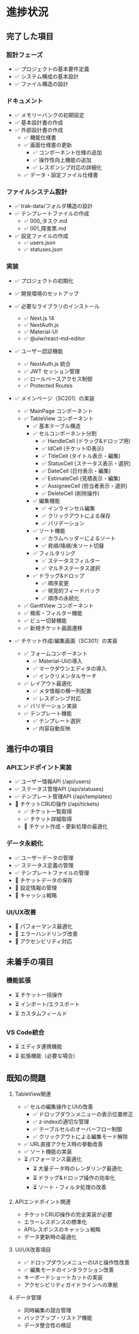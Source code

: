 # 進捗状況

## 完了した項目

### 設計フェーズ
- ✅ プロジェクトの基本要件定義
- ✅ システム構成の基本設計
- ✅ ファイル構造の設計

### ドキュメント
- ✅ メモリーバンクの初期設定
- ✅ 基本設計書の作成
- ✅ 外部設計書の作成
  - ✅ 機能仕様書
  - ✅ 画面仕様書の更新
    - ✅ コンポーネント仕様の追加
    - ✅ 操作性向上機能の追加
    - ✅ レスポンシブ対応の詳細化
  - ✅ データ・設定ファイル仕様書

### ファイルシステム設計
- ✅ trak-data/フォルダ構造の設計
- ✅ テンプレートファイルの作成
  - ✅ 000_タスク.md
  - ✅ 001_障害票.md
- ✅ 設定ファイルの作成
  - ✅ users.json
  - ✅ statuses.json

### 実装
- ✅ プロジェクトの初期化
- ✅ 開発環境のセットアップ
- ✅ 必要なライブラリのインストール
  - ✅ Next.js 14
  - ✅ NextAuth.js
  - ✅ Material-UI
  - ✅ @uiw/react-md-editor

- ✅ ユーザー認証機能
  - ✅ NextAuth.js 統合
  - ✅ JWT セッション管理
  - ✅ ロールベースアクセス制御
  - ✅ Protected Routes

- ✅ メインページ（SC201）の実装
  - ✅ MainPage コンポーネント
  - ✅ TableView コンポーネント
    - ✅ 基本テーブル構造
    - ✅ セルコンポーネント分割
      - ✅ HandleCell (ドラッグ&ドロップ用)
      - ✅ IdCell (チケットID表示)
      - ✅ TitleCell (タイトル表示・編集)
      - ✅ StatusCell (ステータス表示・選択)
      - ✅ DateCell (日付表示・編集)
      - ✅ EstimateCell (見積表示・編集)
      - ✅ AssigneeCell (担当者表示・選択)
      - ✅ DeleteCell (削除操作)
    - ✅ 編集機能
      - ✅ インラインセル編集
      - ✅ クリックアウトによる保存
      - ✅ バリデーション
    - ✅ ソート機能
      - ✅ カラムヘッダーによるソート
      - ✅ 昇順/降順/未ソート切替
    - ✅ フィルタリング
      - ✅ ステータスフィルター
      - ✅ マルチステータス選択
    - ✅ ドラッグ&ドロップ
      - ✅ 順序変更
      - ✅ 視覚的フィードバック
      - ✅ 順序の永続化
  - ✅ GanttView コンポーネント
  - ✅ 検索・フィルター機能
  - ✅ ビュー切替機能
  - ✅ 新規チケット画面遷移

- ✅ チケット作成/編集画面（SC301）の実装
  - ✅ フォームコンポーネント
    - ✅ Material-UIの導入
    - ✅ マークダウンエディタの導入
    - ✅ インクリメンタルサーチ
  - ✅ レイアウト最適化
    - ✅ メタ情報の横一列配置
    - ✅ レスポンシブ対応
  - ✅ バリデーション実装
  - ✅ テンプレート機能
    - ✅ テンプレート選択
    - ✅ 内容自動反映

## 進行中の項目

### APIエンドポイント実装
- ✅ ユーザー情報API (/api/users)
- ✅ ステータス管理API (/api/statuses)
- ✅ テンプレート管理API (/api/templates)
- 🔄 チケットCRUD操作 (/api/tickets)
  - ✅ チケット一覧取得
  - ✅ チケット詳細取得
  - 🔄 チケット作成・更新処理の最適化

### データ永続化
- ✅ ユーザーデータの管理
- ✅ ステータス定義の管理
- ✅ テンプレートファイルの管理
- 🔄 チケットデータの保存
- 🔄 設定情報の管理
- 🔄 キャッシュ戦略

### UI/UX改善
- 🔄 パフォーマンス最適化
- 🔄 エラーハンドリング改善
- 🔄 アクセシビリティ対応

## 未着手の項目

### 機能拡張
- ⏳ チケット一括操作
- ⏳ インポート/エクスポート
- ⏳ カスタムフィールド

### VS Code統合
- ⏳ エディタ連携機能
- ⏳ 拡張機能（必要な場合）

## 既知の問題

1. TableView関連
   - ✅ セルの編集操作とUIの改善
     - ✅ ドロップダウンメニューの表示位置修正
     - ✅ z-indexの適切な管理
     - ✅ テーブルセルのオーバーフロー制御
     - ✅ クリックアウトによる編集モード解除
   - ✅ URL直接アクセス時の挙動改善
   - ✅ ソート機能の実装
   - ⏳ パフォーマンス最適化
     - ⏳ 大量データ時のレンダリング最適化
     - ⏳ ドラッグ&ドロップ操作の効率化
     - ⏳ ソート・フィルタ処理の改善

2. APIエンドポイント関連
   - チケットCRUD操作の完全実装が必要
   - エラーレスポンスの標準化
   - APIレスポンスのキャッシュ戦略
   - データ更新時の最適化

2. UI/UX改善項目
   - ✅ ドロップダウンメニューのUIと操作性改善
   - ✅ 編集モードのインタラクション改善
   - キーボードショートカットの実装
   - アクセシビリティガイドラインへの準拠

3. データ管理
   - 同時編集の競合管理
   - バックアップ・リストア機能
   - データ整合性の検証
